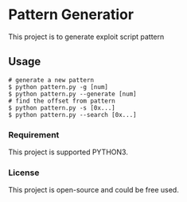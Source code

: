 # Pattern Generatior

This project is to generate exploit script pattern

## Usage
```
# generate a new pattern
$ python pattern.py -g [num]
$ python pattern.py --generate [num]
# find the offset from pattern
$ python pattern.py -s [0x...]
$ python pattern.py --search [0x...]
```

### Requirement
This project is supported PYTHON3.

### License
This project is open-source and could be free used.